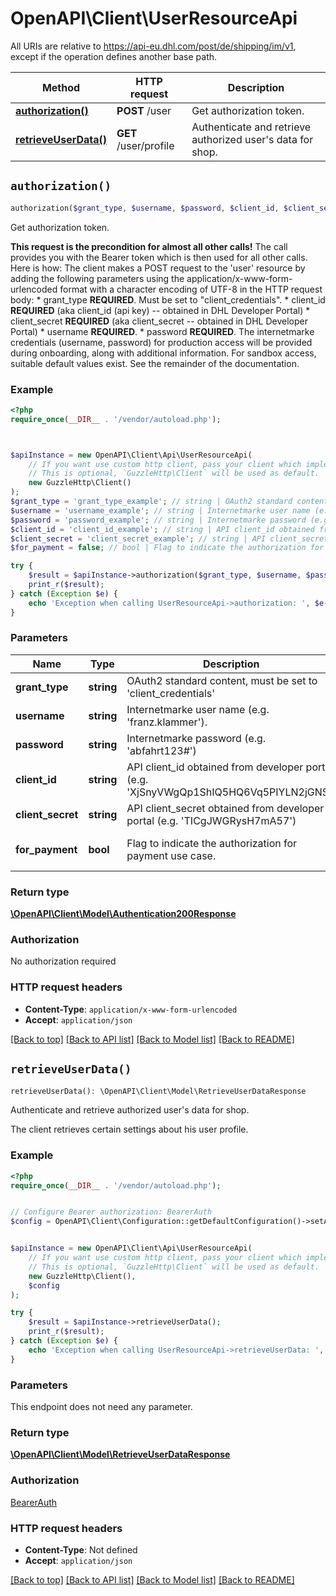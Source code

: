 # OpenAPI\Client\UserResourceApi

All URIs are relative to https://api-eu.dhl.com/post/de/shipping/im/v1, except if the operation defines another base path.

| Method | HTTP request | Description |
| ------------- | ------------- | ------------- |
| [**authorization()**](UserResourceApi.md#authorization) | **POST** /user | Get authorization token. |
| [**retrieveUserData()**](UserResourceApi.md#retrieveUserData) | **GET** /user/profile | Authenticate and retrieve authorized user&#39;s data for shop. |


## `authorization()`

```php
authorization($grant_type, $username, $password, $client_id, $client_secret, $for_payment): \OpenAPI\Client\Model\Authentication200Response
```

Get authorization token.

__This request is the precondition for almost all other calls!__  The call provides you with the Bearer token which is then used for all other calls.  Here is how: The client makes a POST request to the 'user' resource by adding the following parameters  using the application/x-www-form-urlencoded format with a character encoding of UTF-8 in the HTTP request body:  * grant_type __REQUIRED__. Must be set to \"client_credentials\".  * client_id __REQUIRED__ (aka client_id (api key)  -- obtained in DHL Developer Portal)  * client_secret __REQUIRED__ (aka client_secret -- obtained in DHL Developer Portal)  * username __REQUIRED__.   * password __REQUIRED__.   The internetmarke credentials (username, password) for production access will be provided during onboarding, along with additional information. For sandbox access, suitable default values exist. See the remainder of the documentation.

### Example

```php
<?php
require_once(__DIR__ . '/vendor/autoload.php');



$apiInstance = new OpenAPI\Client\Api\UserResourceApi(
    // If you want use custom http client, pass your client which implements `GuzzleHttp\ClientInterface`.
    // This is optional, `GuzzleHttp\Client` will be used as default.
    new GuzzleHttp\Client()
);
$grant_type = 'grant_type_example'; // string | OAuth2 standard content, must be set to 'client_credentials'
$username = 'username_example'; // string | Internetmarke user name (e.g. 'franz.klammer').
$password = 'password_example'; // string | Internetmarke password (e.g. 'abfahrt123#')
$client_id = 'client_id_example'; // string | API client_id obtained from developer portal (e.g. 'XjSnyVWgQp1ShIQ5HQ6Vq5PIYLN2jGNS')
$client_secret = 'client_secret_example'; // string | API client_secret obtained from developer portal (e.g. 'TICgJWGRysH7mA57')
$for_payment = false; // bool | Flag to indicate the authorization for payment use case.

try {
    $result = $apiInstance->authorization($grant_type, $username, $password, $client_id, $client_secret, $for_payment);
    print_r($result);
} catch (Exception $e) {
    echo 'Exception when calling UserResourceApi->authorization: ', $e->getMessage(), PHP_EOL;
}
```

### Parameters

| Name | Type | Description  | Notes |
| ------------- | ------------- | ------------- | ------------- |
| **grant_type** | **string**| OAuth2 standard content, must be set to &#39;client_credentials&#39; | |
| **username** | **string**| Internetmarke user name (e.g. &#39;franz.klammer&#39;). | |
| **password** | **string**| Internetmarke password (e.g. &#39;abfahrt123#&#39;) | |
| **client_id** | **string**| API client_id obtained from developer portal (e.g. &#39;XjSnyVWgQp1ShIQ5HQ6Vq5PIYLN2jGNS&#39;) | |
| **client_secret** | **string**| API client_secret obtained from developer portal (e.g. &#39;TICgJWGRysH7mA57&#39;) | |
| **for_payment** | **bool**| Flag to indicate the authorization for payment use case. | [optional] [default to false] |

### Return type

[**\OpenAPI\Client\Model\Authentication200Response**](../Model/Authentication200Response.md)

### Authorization

No authorization required

### HTTP request headers

- **Content-Type**: `application/x-www-form-urlencoded`
- **Accept**: `application/json`

[[Back to top]](#) [[Back to API list]](../../README.md#endpoints)
[[Back to Model list]](../../README.md#models)
[[Back to README]](../../README.md)

## `retrieveUserData()`

```php
retrieveUserData(): \OpenAPI\Client\Model\RetrieveUserDataResponse
```

Authenticate and retrieve authorized user's data for shop.

The client retrieves certain settings about his user profile.

### Example

```php
<?php
require_once(__DIR__ . '/vendor/autoload.php');


// Configure Bearer authorization: BearerAuth
$config = OpenAPI\Client\Configuration::getDefaultConfiguration()->setAccessToken('YOUR_ACCESS_TOKEN');


$apiInstance = new OpenAPI\Client\Api\UserResourceApi(
    // If you want use custom http client, pass your client which implements `GuzzleHttp\ClientInterface`.
    // This is optional, `GuzzleHttp\Client` will be used as default.
    new GuzzleHttp\Client(),
    $config
);

try {
    $result = $apiInstance->retrieveUserData();
    print_r($result);
} catch (Exception $e) {
    echo 'Exception when calling UserResourceApi->retrieveUserData: ', $e->getMessage(), PHP_EOL;
}
```

### Parameters

This endpoint does not need any parameter.

### Return type

[**\OpenAPI\Client\Model\RetrieveUserDataResponse**](../Model/RetrieveUserDataResponse.md)

### Authorization

[BearerAuth](../../README.md#BearerAuth)

### HTTP request headers

- **Content-Type**: Not defined
- **Accept**: `application/json`

[[Back to top]](#) [[Back to API list]](../../README.md#endpoints)
[[Back to Model list]](../../README.md#models)
[[Back to README]](../../README.md)
